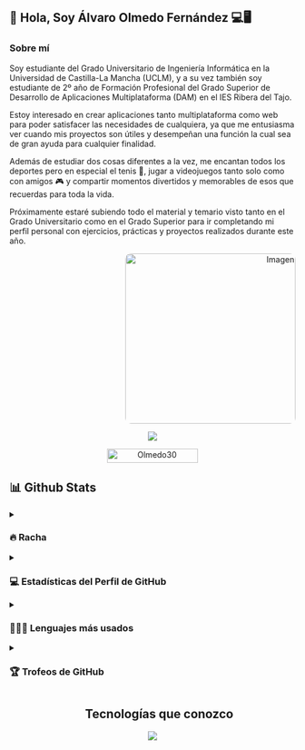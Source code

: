 <!-- Contenido en dos "columnas" para GitHub -->
  ## 👋 Hola, Soy Álvaro Olmedo Fernández 💻🖥️

  ### **Sobre mí**

  Soy estudiante del Grado Universitario de Ingeniería Informática en la Universidad de Castilla-La Mancha (UCLM), y a su vez también soy estudiante de 2º año de Formación Profesional del Grado Superior de Desarrollo de Aplicaciones Multiplataforma (DAM) en el IES Ribera del Tajo. 

  Estoy interesado en crear aplicaciones tanto multiplataforma como web para poder satisfacer las necesidades de cualquiera, ya que me entusiasma ver cuando mis proyectos son útiles y desempeñan una función la cual sea de gran ayuda para cualquier finalidad.

  Además de estudiar dos cosas diferentes a la vez, me encantan todos los deportes pero en especial el tenis 🎾, jugar a videojuegos tanto solo como con amigos 🎮 y compartir momentos divertidos y memorables de esos que recuerdas para toda la vida.

  Próximamente estaré subiendo todo el material y temario visto tanto en el Grado Universitario como en el Grado Superior para ir completando mi perfil personal con ejercicios, prácticas y proyectos realizados durante este año.

<!-- Imagen a la derecha flotando -->
<p align="right">
  <img src="https://i.pinimg.com/originals/5f/29/30/5f293030b863a0c6f927959f7c57d3bc.jpg" alt="Imagen" width="300px" style="border-radius: 10px;">
</p>

<!--Texto escribiéndose y borrándose-->
<p align="center">
  <a href="https://github.com/DenverCoder1/readme-typing-svg">
    <img src="https://readme-typing-svg.herokuapp.com?font=Time+New+Roman&color=%23C8BE25&size=25&center=true&vCenter=true&width=600&height=100&lines=Activo+y+listo;Preparado+para+aprender+cosas+nuevas;Muy+entusiasta;Siempre+es+bueno+divertirse+a+menudo;Estudiante+muy+novato+xD">
  </a>
</p>

<!--Vistas del perfil-->
<p align="center"> 
    <img src="https://komarev.com/ghpvc/?username=Olmedo30&label=Profile%20views&color=0047AB&style=plastic?" alt="Olmedo30" height=25px, width=160px/> 
</p>

<!--Stats de GitHub-->
## 📊 Github Stats

<details><summary><h3>🔥 Racha</h3></summary>

<p align="center"><img src="https://github-readme-streak-stats.herokuapp.com/?user=Olmedo30&theme=tokyonight_duo" alt="Olmedo30" /></p>

</details>

<details><summary><h3>💻 Estadísticas del Perfil de GitHub</h3></summary>
  
<p align="center">
    <a href="https://github.com/anuraghazra/github-readme-stats">
        <img alt="Olmedo30's Github Stats" src="https://github-readme-stats.vercel.app/api?username=Olmedo30&show_icons=true&count_private=true&locale=en&theme=tokyonight&layout=compact" height="230px"/></a>  
<br/>

</p>
</details>

<details><summary><h3>👨🏻‍💻 Lenguajes más usados</h3></summary>

<img src="https://github-readme-stats.vercel.app/api/top-langs?username=Olmedo30&langs_count=10&show_icons=true&locale=en&theme=tokyonight" alt="Olmedo30" height="230px"/>

</details>

<details><summary> <h3>🏆 Trofeos de GitHub </h3></summary>
  
<p align="center"> <a href="https://github.com/ryo-ma/github-profile-trophy"><img src="https://github-profile-trophy.vercel.app/?username=Olmedo30&layout=compact&theme=tokyonight&column=4&margin-w=15&margin-h=15" alt="Olmedo30" /></a> 
</p>

</details>

<!-- Tecnologías que conozco -->
<div id="user-content-toc">
  <ul align="center">
    <summary><h2>Tecnologías que conozco</h2></summary>
  </ul>
</div>

<p align="center">
  <a href="https://skillicons.dev">
    <img src="https://skillicons.dev/icons?i=aws,css,discord,eclipse,html,git,java,js,ps,python" />
  </a>
</p>
